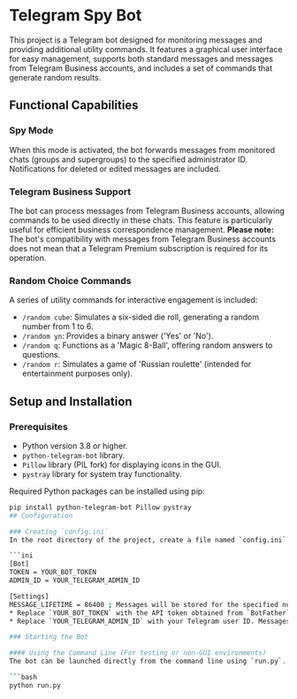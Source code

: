 # Telegram Spy Bot

This project is a Telegram bot designed for monitoring messages and providing additional utility commands. It features a graphical user interface for easy management, supports both standard messages and messages from Telegram Business accounts, and includes a set of commands that generate random results.

## Functional Capabilities

### Spy Mode
When this mode is activated, the bot forwards messages from monitored chats (groups and supergroups) to the specified administrator ID. Notifications for deleted or edited messages are included.

### Telegram Business Support
The bot can process messages from Telegram Business accounts, allowing commands to be used directly in these chats. This feature is particularly useful for efficient business correspondence management. **Please note:** The bot's compatibility with messages from Telegram Business accounts does not mean that a Telegram Premium subscription is required for its operation.

### Random Choice Commands
A series of utility commands for interactive engagement is included:
* `/random cube`: Simulates a six-sided die roll, generating a random number from 1 to 6.
* `/random yn`: Provides a binary answer ('Yes' or 'No').
* `/random q`: Functions as a 'Magic 8-Ball', offering random answers to questions.
* `/random r`: Simulates a game of 'Russian roulette' (intended for entertainment purposes only).

## Setup and Installation

### Prerequisites
* Python version 3.8 or higher.
* `python-telegram-bot` library.
* `Pillow` library (PIL fork) for displaying icons in the GUI.
* `pystray` library for system tray functionality.

Required Python packages can be installed using pip:
```bash
pip install python-telegram-bot Pillow pystray
## Configuration

### Creating `config.ini`
In the root directory of the project, create a file named `config.ini` with the following content:

```ini
[Bot]
TOKEN = YOUR_BOT_TOKEN
ADMIN_ID = YOUR_TELEGRAM_ADMIN_ID

[Settings]
MESSAGE_LIFETIME = 86400 ; Messages will be stored for the specified number of seconds (e.g., 24 hours)
* Replace `YOUR_BOT_TOKEN` with the API token obtained from `BotFather` in Telegram.
* Replace `YOUR_TELEGRAM_ADMIN_ID` with your Telegram user ID. Messages and notifications will be forwarded to this ID when monitoring mode is activated.

### Starting the Bot

#### Using the Command Line (For testing or non-GUI environments)
The bot can be launched directly from the command line using `run.py`. This method is preferable for server environments or when a graphical interface is not available.

```bash
python run.py
